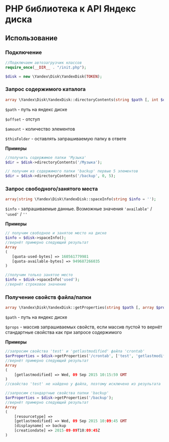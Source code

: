 # PHP библиотека к API Яндекс диска

## Использование

### Подключение
```php
//Подключаем автозагрузчик классов
require_once(__DIR__ . "/init.php");

$disk = new \Yandex\Disk\YandexDisk(TOKEN);
```

### Запрос содержимого каталога
```php
array \Yandex\Disk\YandexDisk::directoryContents(string $path [, int $offset = 0, int $amount = null [, bool $thisFolder = false]]);
```

`$path` - путь на яндекс диске

`$offset` - отступ

`$amount` - количество элементов

`$thisFolder` - оставлять запрашиваемую папку в ответе

**Примеры**

```php
//получить содержимое папки 'Музыка'
$dir = $disk->directoryContents('/Музыка');
```

```php
// получим из содержимого папки 'backup' первые 5 элементов  
$dir = $disk->directoryContents('/backup', 0, 5);
```

### Запрос свободного/занятого места
```php
array|string \Yandex\Disk\YandexDisk::spaceInfo(string $info = '');
```

`$info` - запрашиваемые данные. Возможные значения `'available'` / `'used'` / `''`
 
 **Примеры**
 
 ```php
// получим свободное и занятое место на диске
$info = $disk->spaceInfo();
//вернёт примерно следующий результат
Array
(
    [quota-used-bytes] => 160561779981
    [quota-available-bytes] => 949687266035
)
```

```php
//получим только занятое место
$info = $disk->spaceInfo('used');
//вернёт строковое значение
```

### Получение свойств файла/папки
```php
array \Yandex\Disk\YandexDisk::getProperties(string $path [, array $props = array()]);
```

`$path` - путь на яндекс диске

`$props` - массив запрашиваемых свойств, если массив пустой то вернёт стандартные свойства как при запросе содержимого

**Примеры**

```php
//запросим свойства 'test' и 'getlastmodified' файла 'crontab'
$arProperties = $disk->getProperties('/crontab', ['test', 'getlastmodified']);
//вернёт примерно следующий результат
Array
(
    [getlastmodified] => Wed, 09 Sep 2015 10:15:59 GMT
)
//свойство 'test' не найдено у файла, поэтому исключено из результата
```

```php
//запросим стандартные свойства папки 'backup'
$arProperties = $disk->getProperties('/backup');
//вернёт примерно следующий результат
Array
(
    [resourcetype] =>
    [getlastmodified] => Wed, 09 Sep 2015 10:09:45 GMT
    [displayname] => backup
    [creationdate] => 2015-09-09T10:09:45Z
)
```